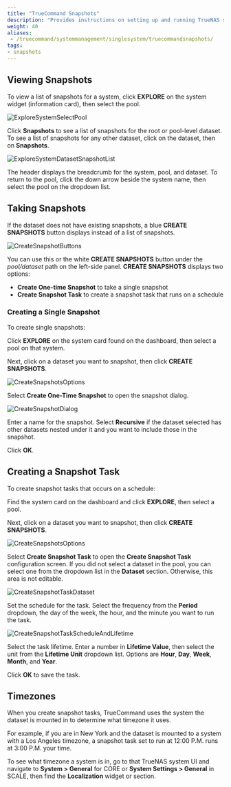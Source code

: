 ```yaml
---
title: "TrueCommand Snapshots"
description: "Provides instructions on setting up and running TrueNAS storage snapshots in TrueCommand."
weight: 40
aliases:
 - /truecommand/systemmanagement/singlesystem/truecommandsnapshots/
tags:
- snapshots
---
```


## Viewing Snapshots

To view a list of snapshots for a system, click **EXPLORE** on the system widget (information card), then select the pool.

![ExploreSystemSelectPool](/images/TrueCommand/Systems/ExploreSystemSelectPool.png "Select a Pool")

Click **Snapshots** to see a list of snapshots for the root or pool-level dataset.
To see a list of snapshots for any other dataset, click on the dataset, then on **Snapshots**.

![ExploreSystemDatasetSnapshotList](/images/TrueCommand/Systems/ExploreSystemDatasetSnapshotList.png "Dataset Snapshot list")

The header displays the breadcrumb for the system, pool, and dataset. To return to the pool, click the down arrow beside the system name, then select the pool on the dropdown list.

## Taking Snapshots
If the dataset does not have existing snapshots, a blue **CREATE SNAPSHOTS** button displays instead of a list of snapshots.

![CreateSnapshotButtons](/images/TrueCommand/Systems/CreateSnapshotButtons.png "Create Snapshot Buttons")

You can use this or the white **CREATE SNAPSHOTS** button under the *pool/dataset* path on the left-side panel.
**CREATE SNAPSHOTS** displays two options:

* **Create One-time Snapshot** to take a single snapshot
* **Create Snapshot Task** to create a snapshot task that runs on a schedule

### Creating a Single Snapshot

To create single snapshots:

Click **EXPLORE** on the system card found on the dashboard, then select a pool on that system.

Next, click on a dataset you want to snapshot, then click **CREATE SNAPSHOTS**.

![CreateSnapshotsOptions](/images/TrueCommand/Systems/CreateSnapshotsOptions.png "Create One-time Snapshot")

Select **Create One-Time Snapshot** to open the snapshot dialog.

![CreateSnapshotDialog](/images/TrueCommand/Systems/CreateSnapshotDialog.png "Create Snapshot Dialog")

Enter a name for the snapshot.
Select **Recursive** if the dataset selected has other datasets nested under it and you want to include those in the snapshot.

Click **OK**.

## Creating a Snapshot Task

To create snapshot tasks that occurs on a schedule:

Find the system card on the dashboard and click **EXPLORE**, then select a pool.

Next, click on a dataset you want to snapshot, then click **CREATE SNAPSHOTS**.

![CreateSnapshotsOptions](/images/TrueCommand/Systems/CreateSnapshotsOptions.png "Create Snapshot Task")

Select **Create Snapshot Task** to open the **Create Snapshot Task** configuration screen.
If you did not select a dataset in the pool, you can select one from the dropdown list in the **Dataset** section. Otherwise, this area is not editable.

![CreateSnapshotTaskDataset](/images/TrueCommand/Systems/CreateSnapshotTaskDataset.png "Create Snapshot Task Dataset Path")

Set the schedule for the task. Select the frequency from the **Period** dropdown, the day of the week, the hour, and the minute you want to run the task.

![CreateSnapshotTaskScheduleAndLifetime](/images/TrueCommand/Systems/CreateSnapshotTaskScheduleAndLifetime.png "Add Snapshot Task Schedule and Lifetime")

Select the task lifetime. Enter a number in **Lifetime Value**, then select the unit from the **Lifetime Unit** dropdown list. Options are **Hour**, **Day**, **Week**, **Month**, and **Year**.

Click **OK** to save the task.

## Timezones

When you create snapshot tasks, TrueCommand uses the system the dataset is mounted in to determine what timezone it uses.

For example, if you are in New York and the dataset is mounted to a system with a Los Angeles timezone, a snapshot task set to run at 12:00 P.M. runs at 3:00 P.M. your time.

To see what timezone a system is in, go to that TrueNAS system UI and navigate to **System > General** for CORE or **System Settings > General** in SCALE, then find the **Localization** widget or section.
